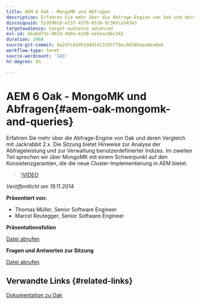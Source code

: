 ```yaml
---
title: AEM 6 Oak - MongoMK und Abfragen
description: Erfahren Sie mehr über die Abfrage-Engine von Oak und deren Vergleich mit Jackrabbit 2.x. Die Sitzung bietet Hinweise zur Analyse der Abfrageleistung und zur Verwaltung benutzerdefinierter Indizes. Im zweiten Teil sprechen wir über MongoMK mit einem Schwerpunkt auf den Konsistenzgarantien, die die neue Cluster-Implementierung in AEM bietet.
discoiquuid: 51d59018-e137-4370-8530-9c38dca34343
targetaudience: target-audience advanced
exl-id: dea6d73e-0659-4b9a-b338-ee5eac0bc342
duration: 3968
source-git-commit: 9a297cda953d4414131657f9ac84580aea0eabeb
workflow-type: tm+mt
source-wordcount: '143'
ht-degree: 0%

---
```


# AEM 6 Oak - MongoMK und Abfragen{#aem-oak-mongomk-and-queries}

Erfahren Sie mehr über die Abfrage-Engine von Oak und deren Vergleich mit Jackrabbit 2.x. Die Sitzung bietet Hinweise zur Analyse der Abfrageleistung und zur Verwaltung benutzerdefinierter Indizes. Im zweiten Teil sprechen wir über MongoMK mit einem Schwerpunkt auf den Konsistenzgarantien, die die neue Cluster-Implementierung in AEM bietet.

>[!VIDEO](https://video.tv.adobe.com/v/19402/?quality=9)

*Veröffentlicht am 19.11.2014*

**Präsentiert von:**

* Thomas Müller, Senior Software Engineer
* Marcel Reutegger, Senior Software Engineer

**Präsentationsfolien**

[Datei abrufen](assets/aem-6-oak-mongomk-and-queries.pdf)

**Fragen und Antworten zur Sitzung**

[Datei abrufen](assets/q-a-11-19-14-gem-session-oak.pdf)

## Verwandte Links {#related-links}

[Dokumentation zu Oak](https://jackrabbit.apache.org/oak/docs/)

<!--
[Get back to the Overview](https://helpx.adobe.com/de/experience-manager/kt/eseminars/gems/aem-index.html)
-->
